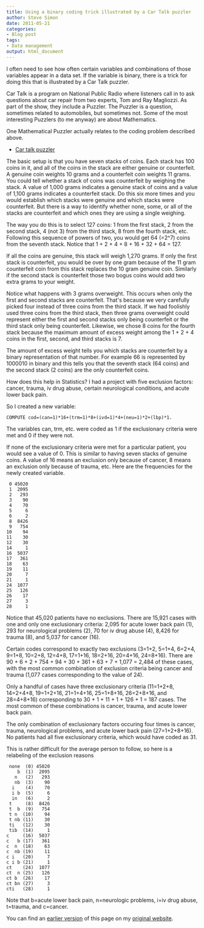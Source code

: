 ```yaml
---
title: Using a binary coding trick illustrated by a Car Talk puzzler
author: Steve Simon
date: 2011-05-21
categories:
- Blog post
tags:
- Data management
output: html_document
---
```


I often need to see how often certain variables and combinations of those variables appear in a data set. If the variable is binary, there is a trick for doing this that is illustrated by a Car Talk puzzler.

<!---More--->

Car Talk is a program on National Public Radio where listeners call in to ask questions about car repair from two experts, Tom and Ray Magliozzi. As part of the show, they include a Puzzler. The Puzzler is a question, sometimes related to automobiles, but sometimes not. Some of the most interesting Puzzlers (to me anyway) are about Mathematics.

One Mathematical Puzzler actually relates to the coding problem described above.

+ [Car talk puzzler][car1]

The basic setup is that you have seven stacks of coins. Each stack has 100 coins in it, and all of the coins in the stack are either genuine or counterfeit. A genuine coin weights 10 grams and a counterfeit coin weights 11 grams. You could tell whether a stack of coins was counterfeit by weighing the stack. A value of 1,000 grams indicates a genuine stack of coins and a value of 1,100 grams indicates a counterfeit stack. Do this six more times and you would establish which stacks were genuine and which stacks were counterfeit. But there is a way to identify whether none, some, or all of the stacks are counterfeit and which ones they are using a single weighing.

The way you do this is to select 127 coins: 1 from the first stack, 2 from the second stack, 4 (not 3) from the third stack, 8 from the fourth stack, etc. Following this sequence of powers of two, you would get 64 (=2^7) coins from the seventh stack. Notice that 1 + 2 + 4 + 8 + 16 + 32 + 64 = 127.

If all the coins are genuine, this stack will weigh 1,270 grams. If only the first stack is counterfeit, you would be over by one gram because of the 11 gram counterfeit coin from this stack replaces the 10 gram genuine coin. Similarly if the second stack is counterfeit those two bogus coins would add two extra grams to your weight.

Notice what happens with 3 grams overweight. This occurs when only the first and second stacks are counterfeit. That's because we very carefully picked four instead of three coins from the third stack. If we had foolishly used three coins from the third stack, then three grams overweight could represent either the first and second stacks only being counterfeit or the third stack only being counterfeit. Likewise, we chose 8 coins for the fourth stack because the maximum amount of excess weight among the 1 + 2 + 4 coins in the first, second, and third stacks is 7.

The amount of excess weight tells you which stacks are counterfeit by a binary representation of that number. For example 66 is represented by 1000010 in binary and this tells you that the seventh stack (64 coins) and the second stack (2 coins) are the only counterfeit coins.

How does this help in Statistics? I had a project with five exclusion factors: cancer, trauma, iv drug abuse, certain neurological conditions, and acute lower back pain.

So I created a new variable:

```{}
COMPUTE cod=(can=1)*16+(trm=1)*8+(ivd=1)*4+(neu=1)*2+(lbp)*1.
```

The variables can, trm, etc. were coded as 1 if the exclusionary criteria were met and 0 if they were not.

If none of the exclusionary criteria were met for a particular patient, you would see a value of 0. This is similar to having seven stacks of genuine coins. A value of 16 means an exclusion only because of cancer, 8 means an exclusion only because of trauma, etc. Here are the frequencies for the newly created variable.

```{}
 0 45020
 1  2095
 2   293
 3    90
 4    70
 5     6
 6     2
 8  8426
 9   754
10    94
11    30
12    30
14     1
16  5037
17   361
18    63
19    11
20     7
21     1
24  1077
25   126
26    17
27     3
28     1
```

Notice that 45,020 patients have no exclusions. There are 15,921 cases with one and only one exclusionary criteria: 2,095 for acute lower back pain (1), 293 for neurological problems (2), 70 for iv drug abuse (4), 8,426 for trauma (8), and 5,037 for cancer (16).

Certain codes correspond to exactly two exclusions (3=1+2, 5=1+4, 6=2+4, 9=1+8, 10=2+8, 12=4+8, 17=1+16, 18=2+16, 20=4+16, 24=8+16). There are 90 + 6 + 2 + 754 + 94 + 30 + 361 + 63 + 7 + 1,077 = 2,484 of these cases, with the most common combination of exclusion criteria being cancer and trauma (1,077 cases corresponding to the value of 24).

Only a handful of cases have three exclusionary criteria (11=1+2+8, 14=2+4+8, 19=1+2+16, 21=1+4+16, 25=1+8+16, 26=2+8+16, and 28=4+8+16) corresponding to 30 + 1 + 11 + 1 + 126 + 1 = 187 cases. The most common of these combinations is cancer, trauma, and acute lower back pain.

The only combination of exclusionary factors occuring four times is cancer, trauma, neurological problems, and acute lower back pain (27=1+2+8+16). No patients had all five exclusionary criteria, which would have coded as 31.

This is rather difficult for the average person to follow, so here is a relabeling of the exclusion reasons

```{}
 none  (0) 45020
    b  (1)  2095
   n   (2)   293
   nb  (3)    90
  i    (4)    70
  i b  (5)     6
  in   (6)     2
 t     (8)  8426
 t  b  (9)   754
 t n  (10)    94
 t nb (11)    30
 ti   (12)    30
 tib  (14)     1
c     (16)  5037
c   b (17)   361
c  n  (18)    63
c  nb (19)    11
c i   (20)     7
c i b (21)     1
ct    (24)  1077
ct  n (25)   126
ct b  (26)    17
ct bn (27)     3
cti   (28)     1
```

Note that b=acute lower back pain, n=neurologic problems, i=iv drug abuse, t=trauma, and c=cancer.

You can find an [earlier version][sim1] of this page on my [original website][sim2].

[car1]: https://www.cartalk.com/radio/puzzler/search-bogus-coins

[sim1]: http://www.pmean.com/11/BinaryCoding.html
[sim2]: http://www.pmean.com/original_site.html 
